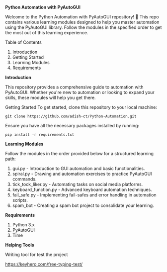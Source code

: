 **Python Automation with PyAutoGUI**

Welcome to the Python Automation with PyAutoGUI repository! 🚀 This repo contains various learning modules designed to help you master automation using the PyAutoGUI library. Follow the modules in the specified order to get the most out of this learning experience.

Table of Contents
1. Introduction
2. Getting Started
3. Learning Modules
4. Requirements


**Introduction**

This repository provides a comprehensive guide to automation with PyAutoGUI. Whether you're new to automation or looking to expand your skills, these modules will help you get there.

Getting Started
To get started, clone this repository to your local machine:

`git clone https://github.com/adish-ct/Python-Automation.git`

Ensure you have all the necessary packages installed by running:

`pip install -r requirements.txt`

**Learning Modules**

Follow the modules in the order provided below for a structured learning path:

1. gui.py - Introduction to GUI automation and basic functionalities.
2. spiral.py - Drawing and automation exercises to practice PyAutoGUI commands.
3. tick_tock_liker.py - Automating tasks on social media platforms.
4. keyboard_function.py - Advanced keyboard automation techniques.
5. fail_safe.py - Implementing fail-safes and error handling in automation scripts.
6. spam_bot - Creating a spam bot project to consolidate your learning.


**Requirements**

1. Python 3.x
2. PyAutoGUI
3. Time

**Helping Tools**

Writing tool for test the project

https://keyhero.com/free-typing-test/

